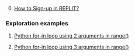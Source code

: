 0. [How to Sign-up in REPLIT?](tutorials/signup-replit)  

### Exploration examples  
1. [Python for-in loop using 2 arguments in range()](../code-examples/explorable/loops/for-range-2-py/)

2. [Python for-in loop using 3 arguments in range()](../code-examples/explorable/loops/for-range-3-py/)